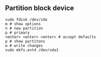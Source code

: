 ## Partition block device

    sudo fdisk /dev/sda
    m # show options
    n # new partition
    p # primary
    <enter> <enter> <enter> # accept defaults
    p # show partitons
    w # write changes
    sudo mkfs.ext4 /dev/sda1